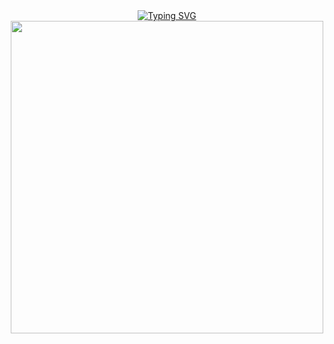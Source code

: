 <div style="position: relative; display: inline-block; text-align: center;">
  <a href="https://git.io/typing-svg"><img src="https://readme-typing-svg.herokuapp.com?font=Fira+Code&pause=1000&color=13EAF7&background=000001B6&center=true&vCenter=true&random=true&width=500&lines=WELLCOME+TO+MY+PROFILE" alt="Typing SVG" /></a>
  <div style="position: absolute; top: 20px; left: 0; width: 100%; color: white; font-weight: bold; font-size: 24px;">
</div>
  <img src="https://www.xtrafondos.com/wallpapers/casa-kame-de-dragon-ball-3963.jpg" width="500"/>
</div>
